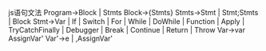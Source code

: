 js语句文法
Program->Block | Stmts
Block->{Stmts}
Stmts->Stmt | Stmt;Stmts | Block
Stmt->Var | If | Switch | For | While | DoWhile | Function | Apply | TryCatchFinally | Debugger | Break | Continue | Return | Throw
Var->var AssignVar'
Var'->e | ,AssignVar'